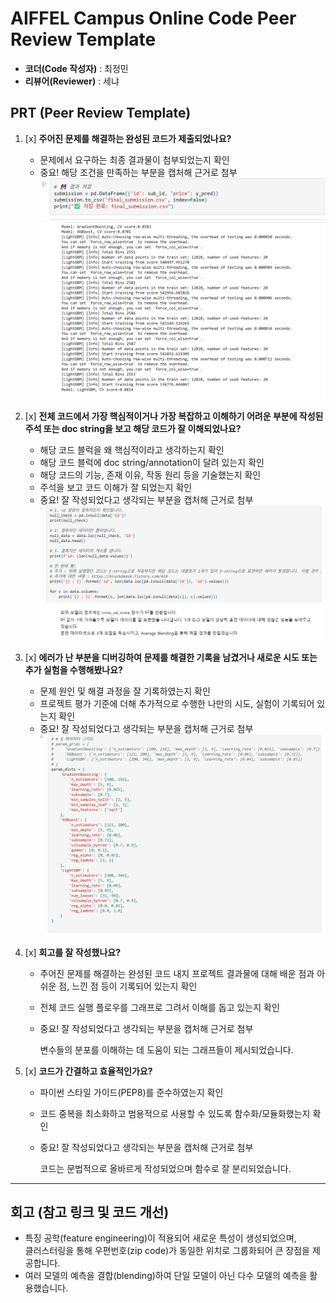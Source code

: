# AIFFEL Campus Online Code Peer Review Template

- **코더(Code 작성자)** : 최정민
- **리뷰어(Reviewer)** : 세냐

## PRT (Peer Review Template)

1. [x] **주어진 문제를 해결하는 완성된 코드가 제출되었나요?**  
   - 문제에서 요구하는 최종 결과물이 첨부되었는지 확인  
   - 중요! 해당 조건을 만족하는 부분을 캡처해 근거로 첨부  
   ![Снимок экрана 2025-07-16 10:40:25](https://raw.githubusercontent.com/averksuu/AIFFEL_quest_rs2/main/Exploration/Ex02/pictures/%D0%A1%D0%BD%D0%B8%D0%BC%D0%BE%D0%BA%20%D1%8D%D0%BA%D1%80%D0%B0%D0%BD%D0%B0%202025-07-16%20104025.png)  
   ![Снимок экрана 2025-07-16 10:40:57](https://raw.githubusercontent.com/averksuu/AIFFEL_quest_rs2/main/Exploration/Ex02/pictures/%D0%A1%D0%BD%D0%B8%D0%BC%D0%BE%D0%BA%20%D1%8D%D0%BA%D1%80%D0%B0%D0%BD%D0%B0%202025-07-16%20104057.png)

2. [x] **전체 코드에서 가장 핵심적이거나 가장 복잡하고 이해하기 어려운 부분에 작성된 주석 또는 doc string을 보고 해당 코드가 잘 이해되었나요?**  
   - 해당 코드 블럭을 왜 핵심적이라고 생각하는지 확인  
   - 해당 코드 블럭에 doc string/annotation이 달려 있는지 확인  
   - 해당 코드의 기능, 존재 이유, 작동 원리 등을 기술했는지 확인  
   - 주석을 보고 코드 이해가 잘 되었는지 확인  
   - 중요! 잘 작성되었다고 생각되는 부분을 캡처해 근거로 첨부  
   ![Снимок экрана 2025-07-16 10:41:20](https://raw.githubusercontent.com/averksuu/AIFFEL_quest_rs2/main/Exploration/Ex02/pictures/%D0%A1%D0%BD%D0%B8%D0%BC%D0%BE%D0%BA%20%D1%8D%D0%BA%D1%80%D0%B0%D0%BD%D0%B0%202025-07-16%20104120.png)  
   ![Снимок экрана 2025-07-16 10:41:36](https://raw.githubusercontent.com/averksuu/AIFFEL_quest_rs2/main/Exploration/Ex02/pictures/%D0%A1%D0%BD%D0%B8%D0%BC%D0%BE%D0%BA%20%D1%8D%D0%BA%D1%80%D0%B0%D0%BD%D0%B0%202025-07-16%20104136.png)

3. [x] **에러가 난 부분을 디버깅하여 문제를 해결한 기록을 남겼거나 새로운 시도 또는 추가 실험을 수행해봤나요?**  
   - 문제 원인 및 해결 과정을 잘 기록하였는지 확인  
   - 프로젝트 평가 기준에 더해 추가적으로 수행한 나만의 시도, 실험이 기록되어 있는지 확인  
   - 중요! 잘 작성되었다고 생각되는 부분을 캡처해 근거로 첨부  
   ![Снимок экрана 2025-07-16 10:41:55](https://raw.githubusercontent.com/averksuu/AIFFEL_quest_rs2/main/Exploration/Ex02/pictures/%D0%A1%D0%BD%D0%B8%D0%BC%D0%BE%D0%BA%20%D1%8D%D0%BA%D1%80%D0%B0%D0%BD%D0%B0%202025-07-16%20104155.png)

4. [x] **회고를 잘 작성했나요?**  
   - 주어진 문제를 해결하는 완성된 코드 내지 프로젝트 결과물에 대해 배운 점과 아쉬운 점, 느낀 점 등이 기록되어 있는지 확인  
   - 전체 코드 실행 플로우를 그래프로 그려서 이해를 돕고 있는지 확인 
   - 중요! 잘 작성되었다고 생각되는 부분을 캡처해 근거로 첨부
     
  
     변수들의 분포를 이해하는 데 도움이 되는 그래프들이 제시되었습니다.  

5. [x] **코드가 간결하고 효율적인가요?**  
   - 파이썬 스타일 가이드(PEP8)를 준수하였는지 확인  
   - 코드 중복을 최소화하고 범용적으로 사용할 수 있도록 함수화/모듈화했는지 확인  
   - 중요! 잘 작성되었다고 생각되는 부분을 캡처해 근거로 첨부
     
     
       코드는 문법적으로 올바르게 작성되었으며 함수로 잘 분리되었습니다.

---

## 회고 (참고 링크 및 코드 개선)

- 특징 공학(feature engineering)이 적용되어 새로운 특성이 생성되었으며,  
  클러스터링을 통해 우편번호(zip code)가 동일한 위치로 그룹화되어 큰 장점을 제공합니다.  
- 여러 모델의 예측을 결합(blending)하여 단일 모델이 아닌 다수 모델의 예측을 활용했습니다.


